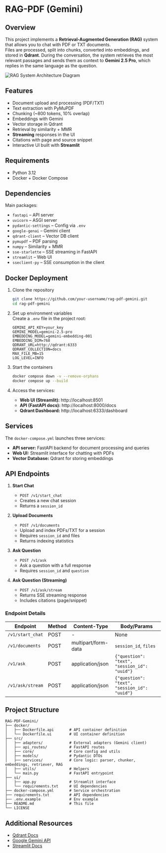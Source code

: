 # RAG-PDF (Gemini)

## Overview
This project implements a **Retrieval-Augmented Generation (RAG)** system that allows you to chat with PDF or TXT documents.  
Files are processed, split into chunks, converted into embeddings, and stored in **Qdrant**. During the conversation, the system retrieves the most relevant passages and sends them as context to **Gemini 2.5 Pro**, which replies in the same language as the question.

![RAG System Architecture Diagram](readme/ui-image.png) <!-- you can create/add an image here -->

## Features
- Document upload and processing (PDF/TXT)
- Text extraction with PyMuPDF
- Chunking (~800 tokens, 10% overlap)
- Embeddings with Gemini
- Vector storage in Qdrant
- Retrieval by similarity + MMR
- **Streaming** responses in the UI
- Citations with page and source snippet
- Interactive UI built with **Streamlit**

## Requirements
- Python 3.12
- Docker + Docker Compose

## Dependencies
Main packages:
- `fastapi` – API server
- `uvicorn` – ASGI server
- `pydantic-settings` – Config via `.env`
- `google-genai` – Gemini client
- `qdrant-client` – Vector DB client
- `pymupdf` – PDF parsing
- `numpy` – Similarity + MMR
- `sse-starlette` – SSE streaming in FastAPI
- `streamlit` – Web UI
- `sseclient-py` – SSE consumption in the client

## Docker Deployment

1. Clone the repository
    ```bash
    git clone https://github.com/your-username/rag-pdf-gemini.git
    cd rag-pdf-gemini
    ```

2. Set up environment variables  
   Create a `.env` file in the project root:
   ```env
   GEMINI_API_KEY=your_key
   GEMINI_MODEL=gemini-2.5-pro
   EMBEDDING_MODEL=gemini-embedding-001
   EMBEDDING_DIM=768
   QDRANT_URL=http://qdrant:6333
   QDRANT_COLLECTION=docs
   MAX_FILE_MB=15
   LOG_LEVEL=INFO
   ```

3. Start the containers
    ```bash
    docker compose down -v --remove-orphans
    docker compose up --build
    ```

4. Access the services:
    - **Web UI (Streamlit):** http://localhost:8501  
    - **API (FastAPI docs):** http://localhost:8000/docs  
    - **Qdrant Dashboard:** http://localhost:6333/dashboard  

## Services
The `docker-compose.yml` launches three services:
- **API server:** FastAPI backend for document processing and queries
- **Web UI:** Streamlit interface for chatting with PDFs
- **Vector Database:** Qdrant for storing embeddings

## API Endpoints

1. **Start Chat**
   - `POST /v1/start_chat`
   - Creates a new chat session
   - Returns a `session_id`

2. **Upload Documents**
   - `POST /v1/documents`
   - Upload and index PDFs/TXT for a session
   - Requires `session_id` and files
   - Returns indexing statistics

3. **Ask Question**
   - `POST /v1/ask`
   - Ask a question with a full response
   - Requires `session_id` and `question`

4. **Ask Question (Streaming)**
   - `POST /v1/ask/stream`
   - Returns SSE streaming response
   - Includes citations (page/snippet)

### Endpoint Details

| Endpoint          | Method | Content-Type       | Body/Params |
|-------------------|--------|--------------------|-------------|
| `/v1/start_chat`  | POST   | -                  | None        |
| `/v1/documents`   | POST   | multipart/form-data| `session_id`, `files` |
| `/v1/ask`         | POST   | application/json   | `{"question": "text", "session_id": "uuid"}` |
| `/v1/ask/stream`  | POST   | application/json   | `{"question": "text", "session_id": "uuid"}` |

## Project Structure
```
RAG-PDF-Gemini/
├── docker/
│   ├── Dockerfile.api       # API container definition
│   └── Dockerfile.ui        # UI container definition
├── src/
│   ├── adapters/            # External adapters (Gemini client)
│   ├── api_routes/          # FastAPI routes
│   ├── core/                # Core config and utils
│   ├── models/              # Pydantic DTOs
│   ├── services/            # Core logic: parser, chunker, embeddings, retriever, RAG
│   ├── utils/               # Helpers
│   └── main.py              # FastAPI entrypoint
├── ui/
│   ├── app.py               # Streamlit interface
│   └── requirements.txt     # UI dependencies
├── docker-compose.yml       # Service orchestration
├── requirements.txt         # API dependencies
├── .env.example             # Env example
├── README.md                # This file
└── LICENSE
```

## Additional Resources
- [Qdrant Docs](https://qdrant.tech/documentation/)
- [Google Gemini API](https://ai.google.dev/)
- [Streamlit Docs](https://docs.streamlit.io/)
